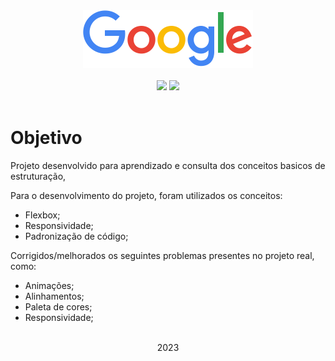 <div align="center">
    <img src="img/google-logo.png">
</div>

<br>

<div align="center">
  <img src="https://img.shields.io/badge/HTML5-4285f4?style=for-the-badge&logo=html5&logoColor=fbbc05"/>
  <img src="https://img.shields.io/badge/CSS3-ea4335?style=for-the-badge&logo=css3&logoColor=34a853"/>
</div>

<br>

# Objetivo

Projeto desenvolvido para aprendizado e consulta dos conceitos basicos de estruturação, 

Para o desenvolvimento do projeto, foram utilizados os conceitos: 
- Flexbox;
- Responsividade;
- Padronização de código;

Corrigidos/melhorados os seguintes problemas presentes no projeto real, como:
- Animações;
- Alinhamentos;
- Paleta de cores;
- Responsividade;

<br>

<div align="center">2023</div>
